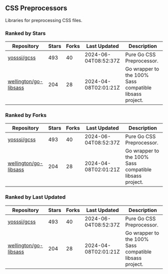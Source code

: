## CSS Preprocessors

Libraries for preprocessing CSS files.

### Ranked by Stars

| Repository | Stars | Forks | Last Updated | Description | 
|------------|-------|-------|--------------|-------------|
| [yosssi/gcss](https://github.com/yosssi/gcss) | 493 | 40 | 2024-06-04T08:52:37Z |  Pure Go CSS Preprocessor. |
| [wellington/go-libsass](https://github.com/wellington/go-libsass) | 204 | 28 | 2024-04-08T02:01:21Z |  Go wrapper to the 100% Sass compatible libsass project. |

### Ranked by Forks

| Repository | Stars | Forks | Last Updated | Description | 
|------------|-------|-------|--------------|-------------|
| [yosssi/gcss](https://github.com/yosssi/gcss) | 493 | 40 | 2024-06-04T08:52:37Z |  Pure Go CSS Preprocessor. |
| [wellington/go-libsass](https://github.com/wellington/go-libsass) | 204 | 28 | 2024-04-08T02:01:21Z |  Go wrapper to the 100% Sass compatible libsass project. |

### Ranked by Last Updated

| Repository | Stars | Forks | Last Updated | Description | 
|------------|-------|-------|--------------|-------------|
| [yosssi/gcss](https://github.com/yosssi/gcss) | 493 | 40 | 2024-06-04T08:52:37Z |  Pure Go CSS Preprocessor. |
| [wellington/go-libsass](https://github.com/wellington/go-libsass) | 204 | 28 | 2024-04-08T02:01:21Z |  Go wrapper to the 100% Sass compatible libsass project. |

